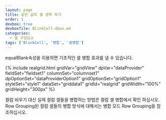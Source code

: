 ```yaml
---
layout: page
title: 같은 값의 셀 생략 하기
order: 1
devbox: true
devboxfile: BlinkCell-dbox.md
categories:
  - 셀 구성요소
tags: ['BlinkCell', '병합', '셀병합']
---
```


equalBlank속성을 이용하면 기초적인 셀 병합 효과를 낼 수 있습니다. 

{% include realgrid.html
  gridVar="gridView"
  dpVar="dataProvider"
  fieldSet="fieldset1"
  columnSet="columnset1"
  dpOptionSet="dataProviderOption1"
  gridOptionSet="gridOption1"
  styleSet="style1"
  dataSet="griddata1"
  gridId="realgrid"
  gridWidth="100%"
  gridHeight="300px" %}

 컬럼 비우기 대신 실제 컬럼 셀들을 병합하는 방법은 컬럼 셀 병합에서 확인 하십시오.   
 Row Grouping된 컬럼 셀들의 병합 방식에 대해서는 병합 모드 Row Grouping을 참조하십시오.